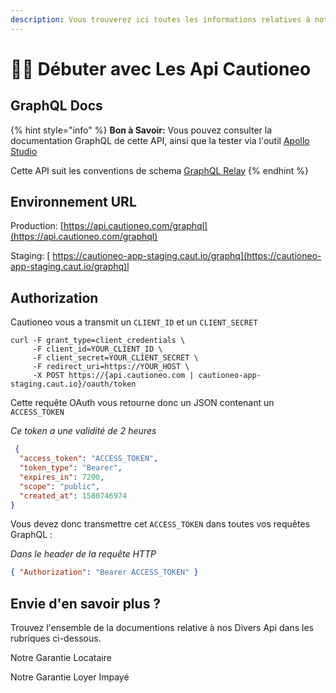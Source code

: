 ```yaml
---
description: Vous trouverez ici toutes les informations relatives à notre api !
---
```


# 🧑‍🎓 Débuter avec Les Api Cautioneo

## GraphQL Docs

{% hint style="info" %}
**Bon à Savoir:** Vous pouvez consulter la documentation GraphQL de cette API, ainsi que la tester via l'outil [Apollo Studio](https://studio.apollographql.com/public/Cautioneo-API/explorer?variant=staging)

Cette API suit les conventions de schema [GraphQL Relay](https://relay.dev/)
{% endhint %}

## Environnement URL

Production: [https://api.cautioneo.com/graphql](https://api.cautioneo.com/graphql)

Staging: [ https://cautioneo-app-staging.caut.io/graphq](https://cautioneo-app-staging.caut.io/graphq)l

## Authorization <a href="#authorization" id="authorization"></a>

Cautioneo vous a transmit un `CLIENT_ID` et un `CLIENT_SECRET`

```markup
curl -F grant_type=client_credentials \
     -F client_id=YOUR_CLIENT_ID \
     -F client_secret=YOUR_CLIENT_SECRET \
     -F redirect_uri=https://YOUR_HOST \
     -X POST https://{api.cautioneo.com | cautioneo-app-staging.caut.io}/oauth/token
```

Cette requête OAuth vous retourne donc un JSON contenant un `ACCESS_TOKEN`&#x20;

_Ce token a une validité de 2 heures_

```json
 {
  "access_token": "ACCESS_TOKEN",
  "token_type": "Bearer",
  "expires_in": 7200,
  "scope": "public",
  "created_at": 1580746974
}
```

Vous devez donc transmettre cet `ACCESS_TOKEN` dans toutes vos requêtes GraphQL :

_Dans le header de la requête HTTP_

```json
{ "Authorization": "Bearer ACCESS_TOKEN" }
```

## Envie d'en savoir plus ?&#x20;

Trouvez l'ensemble de la documentions relative à nos Divers Api dans les rubriques ci-dessous.

Notre Garantie Locataire&#x20;

Notre Garantie Loyer Impayé
